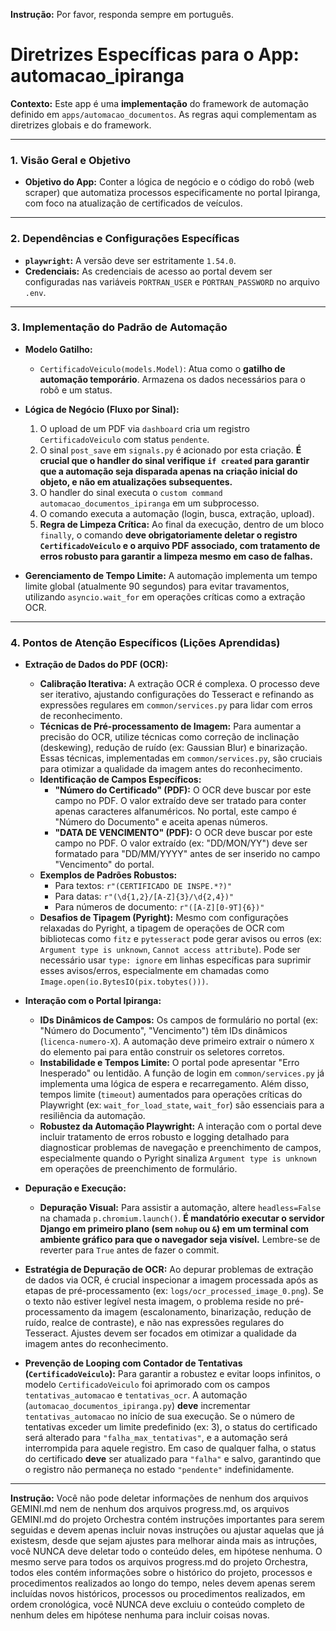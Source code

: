 **Instrução:** Por favor, responda sempre em português.

# Diretrizes Específicas para o App: automacao_ipiranga

**Contexto:** Este app é uma **implementação** do framework de automação definido em `apps/automacao_documentos`. As regras aqui complementam as diretrizes globais e do framework.

---

### 1. Visão Geral e Objetivo

* **Objetivo do App:** Conter a lógica de negócio e o código do robô (web scraper) que automatiza processos especificamente no portal Ipiranga, com foco na atualização de certificados de veículos.

---

### 2. Dependências e Configurações Específicas

* **`playwright`:** A versão deve ser estritamente `1.54.0`.
* **Credenciais:** As credenciais de acesso ao portal devem ser configuradas nas variáveis `PORTRAN_USER` e `PORTRAN_PASSWORD` no arquivo `.env`.

---

### 3. Implementação do Padrão de Automação

* **Modelo Gatilho:**
    * `CertificadoVeiculo(models.Model)`: Atua como o **gatilho de automação temporário**. Armazena os dados necessários para o robô e um status.

* **Lógica de Negócio (Fluxo por Sinal):**
    1.  O upload de um PDF via `dashboard` cria um registro `CertificadoVeiculo` com status `pendente`.
    2.  O sinal `post_save` em `signals.py` é acionado por esta criação. **É crucial que o handler do sinal verifique `if created` para garantir que a automação seja disparada apenas na criação inicial do objeto, e não em atualizações subsequentes.**
    3.  O handler do sinal executa o `custom command` `automacao_documentos_ipiranga` em um subprocesso.
    4.  O comando executa a automação (login, busca, extração, upload).
    5.  **Regra de Limpeza Crítica:** Ao final da execução, dentro de um bloco `finally`, o comando **deve obrigatoriamente deletar o registro `CertificadoVeiculo` e o arquivo PDF associado, com tratamento de erros robusto para garantir a limpeza mesmo em caso de falhas.**

* **Gerenciamento de Tempo Limite:** A automação implementa um tempo limite global (atualmente 90 segundos) para evitar travamentos, utilizando `asyncio.wait_for` em operações críticas como a extração OCR.

---

### 4. Pontos de Atenção Específicos (Lições Aprendidas)

* **Extração de Dados do PDF (OCR):**
    * **Calibração Iterativa:** A extração OCR é complexa. O processo deve ser iterativo, ajustando configurações do Tesseract e refinando as expressões regulares em `common/services.py` para lidar com erros de reconhecimento.
    * **Técnicas de Pré-processamento de Imagem:** Para aumentar a precisão do OCR, utilize técnicas como correção de inclinação (deskewing), redução de ruído (ex: Gaussian Blur) e binarização. Essas técnicas, implementadas em `common/services.py`, são cruciais para otimizar a qualidade da imagem antes do reconhecimento.
    * **Identificação de Campos Específicos:**
        * **"Número do Certificado" (PDF):** O OCR deve buscar por este campo no PDF. O valor extraído deve ser tratado para conter apenas caracteres alfanuméricos. No portal, este campo é "Número do Documento" e aceita apenas números.
        * **"DATA DE VENCIMENTO" (PDF):** O OCR deve buscar por este campo no PDF. O valor extraído (ex: "DD/MON/YY") deve ser formatado para "DD/MM/YYYY" antes de ser inserido no campo "Vencimento" do portal.
    * **Exemplos de Padrões Robustos:**
        * Para textos: `r"(CERTIFICADO DE INSPE.*?)"`
        * Para datas: `r"(\d{1,2}/[A-Z]{3}/\d{2,4})"`
        * Para números de documento: `r"([A-Z][0-9T]{6})"`
    *   **Desafios de Tipagem (Pyright):** Mesmo com configurações relaxadas do Pyright, a tipagem de operações de OCR com bibliotecas como `fitz` e `pytesseract` pode gerar avisos ou erros (ex: `Argument type is unknown`, `Cannot access attribute`). Pode ser necessário usar `type: ignore` em linhas específicas para suprimir esses avisos/erros, especialmente em chamadas como `Image.open(io.BytesIO(pix.tobytes()))`.

* **Interação com o Portal Ipiranga:**
    * **IDs Dinâmicos de Campos:** Os campos de formulário no portal (ex: "Número do Documento", "Vencimento") têm IDs dinâmicos (`licenca-numero-X`). A automação deve primeiro extrair o número `X` do elemento pai para então construir os seletores corretos.
    * **Instabilidade e Tempos Limite:** O portal pode apresentar "Erro Inesperado" ou lentidão. A função de login em `common/services.py` já implementa uma lógica de espera e recarregamento. Além disso, tempos limite (`timeout`) aumentados para operações críticas do Playwright (ex: `wait_for_load_state`, `wait_for`) são essenciais para a resiliência da automação.
    *   **Robustez da Automação Playwright:** A interação com o portal deve incluir tratamento de erros robusto e logging detalhado para diagnosticar problemas de navegação e preenchimento de campos, especialmente quando o Pyright sinaliza `Argument type is unknown` em operações de preenchimento de formulário.

* **Depuração e Execução:**
    * **Depuração Visual:** Para assistir a automação, altere `headless=False` na chamada `p.chromium.launch()`. **É mandatório executar o servidor Django em primeiro plano (sem `nohup` ou `&`) em um terminal com ambiente gráfico para que o navegador seja visível.** Lembre-se de reverter para `True` antes de fazer o commit.

*   **Estratégia de Depuração de OCR:** Ao depurar problemas de extração de dados via OCR, é crucial inspecionar a imagem processada após as etapas de pré-processamento (ex: `logs/ocr_processed_image_0.png`). Se o texto não estiver legível nesta imagem, o problema reside no pré-processamento da imagem (escalonamento, binarização, redução de ruído, realce de contraste), e não nas expressões regulares do Tesseract. Ajustes devem ser focados em otimizar a qualidade da imagem antes do reconhecimento.

*   **Prevenção de Looping com Contador de Tentativas (`CertificadoVeiculo`):**
    Para garantir a robustez e evitar loops infinitos, o modelo `CertificadoVeiculo` foi aprimorado com os campos `tentativas_automacao` e `tentativas_ocr`. A automação (`automacao_documentos_ipiranga.py`) **deve** incrementar `tentativas_automacao` no início de sua execução. Se o número de tentativas exceder um limite predefinido (ex: 3), o status do certificado será alterado para `"falha_max_tentativas"`, e a automação será interrompida para aquele registro. Em caso de qualquer falha, o status do certificado **deve** ser atualizado para `"falha"` e salvo, garantindo que o registro não permaneça no estado `"pendente"` indefinidamente.

---

**Instrução:** Você não pode deletar informações de nenhum dos arquivos GEMINI.md nem de nenhum dos arquivos progress.md, os arquivos GEMINI.md do projeto Orchestra contém instruções importantes para serem seguidas e devem apenas incluir novas instruções ou ajustar aquelas que já existesm, desde que sejam ajustes para melhorar ainda mais as intruções, você NUNCA deve deletar todo o conteúdo deles, em hipótese nenhuma. O mesmo serve para todos os arquivos progress.md do projeto Orchestra, todos eles contém informações sobre o histórico do projeto, processos e procedimentos realizados ao longo do tempo, neles devem apenas serem incluídas novos históricos, processos ou procedimentos realizados, em ordem cronológica, você NUNCA deve excluiu o conteúdo completo de nenhum deles em hipótese nenhuma para incluir coisas novas.